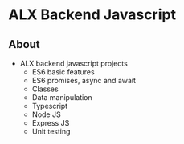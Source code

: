 # ALX Backend Javascript

## About
- ALX backend javascript projects
    - ES6 basic features
    - ES6 promises, async and await
    - Classes
    - Data manipulation
    - Typescript
    - Node JS
    - Express JS
    - Unit testing
